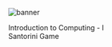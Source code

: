 ![banner](https://camo.githubusercontent.com/87b487ed5af0baeaca2843e3c97f1a2085db8115/687474703a2f2f7777772e6b6675706d2e6564752e73612f4d61696e5f7765622f696d61676573312f6c6f676f2e706e67)

Introduction to Computing - I  
Santorini Game
